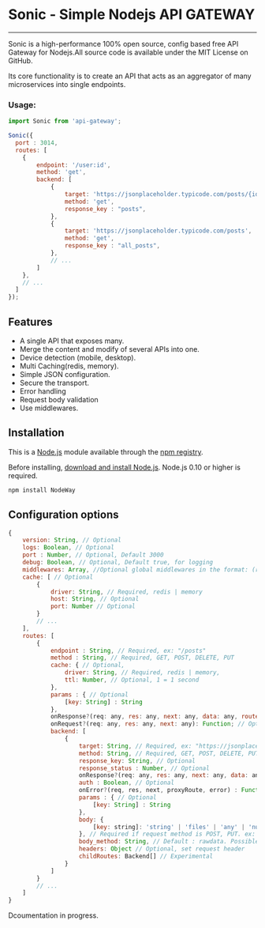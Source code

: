 # Sonic - Simple Nodejs API GATEWAY
___

[logo]: https://a.radikal.ru/a09/2009/6d/28123cd565be.png "Api Gateway"

Sonic is a high-performance 100% open source, config based free API Gateway for Nodejs.All source code is available under the MIT License on GitHub.

Its core functionality is to create an API that acts as an aggregator of many microservices into single endpoints.

### Usage: 

```js
import Sonic from 'api-gateway';

Sonic({
  port : 3014,
  routes: [
    {
        endpoint: '/user:id',
        method: 'get',
        backend: [
            {
                target: 'https://jsonplaceholder.typicode.com/posts/{id}',
                method: 'get',
                response_key : "posts",
            },
            {
                target: 'https://jsonplaceholder.typicode.com/posts',
                method: 'get',
                response_key : "all_posts",
            },
            // ...
        ]
    },
    // ...
  ]
});
```

## Features
  * A single API that exposes many.
  * Merge the content and modify of several APIs into one.
  * Device detection (mobile, desktop).
  * Multi Caching(redis, memory).
  * Simple JSON configuration.
  * Secure the transport.
  * Error handling
  * Request body validation
  * Use middlewares.

## Installation

This is a [Node.js](https://nodejs.org/en/) module available through the [npm registry](https://www.npmjs.com/).

Before installing, [download and install Node.js](https://nodejs.org/en/download/).
Node.js 0.10 or higher is required.


```bash
npm install NodeWay
```

## Configuration options
```js
{
    version: String, // Optional
    logs: Boolean, // Optional
    port : Number, // Optional, Default 3000
    debug: Boolean, // Optional, Default true, for logging
    middlewares: Array, //Optional global middlewares in the format: (req, res, next) => next(), Default []
    cache: [ // Optional
        {
            driver: String, // Required, redis | memory
            host: String, // Optional
            port: Number // Optional
        }
        // ...
    ],
    routes: [
        {
            endpoint : String, // Required, ex: "/posts"
            method : String, // Required, GET, POST, DELETE, PUT
            cache: { // Optional,
                driver: String, // Required, redis | memory,
                ttl: Number, // Optional, 1 = 1 second
            },
            params : { // Optional
                [key: String] : String
            },
            onResponse?(req: any, res: any, next: any, data: any, route: any): Function; // Optional
            onRequest?(req: any, res: any, next: any): Function; // Optional
            backend: [
                {
                    target: String, // Required, ex: "https://jsonplaceholder.typicode.com/posts"
                    method: String, // Required, GET, POST, DELETE, PUT
                    response_key: String, // Optional
                    response_status : Number, // Optional
                    onResponse?(req: any, res: any, next: any, data: any, route: any): Function, // Optional
                    auth : Boolean, // Optional
                    onError?(req, res, next, proxyRoute, error) : Function // Optional
                    params : { // Optional
                        [key: String] : String
                    },
                    body: {
                        [key: string]: 'string' | 'files' | 'any' | 'number' | 'boolean' 
                    }, // Required if request method is POST, PUT. ex: body : {name : 'string'}
                    body_method: String, // Default : rawdata. Possible: formdata, urlencoded, raw
                    headers: Object // Optional, set request header
                    childRoutes: Backend[] // Experimental
                }
            ]
        }
        // ...
    ]
}
```

Dcoumentation in progress.
